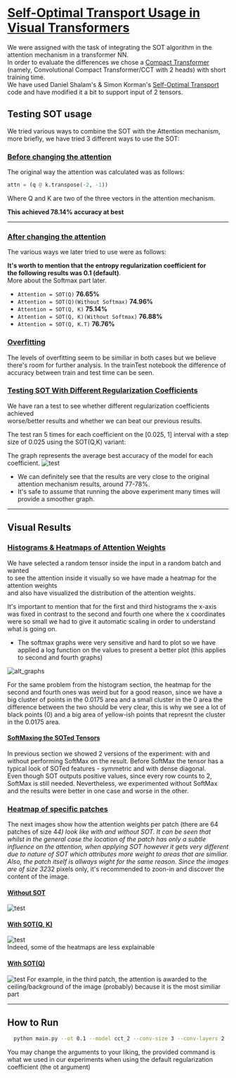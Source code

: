 # <u>Self-Optimal Transport Usage in Visual Transformers</u>
We were assigned with the task of integrating the SOT algorithm in the attention mechanism in a transformer NN.  
In order to evaluate the differences we chose a [Compact Transformer](https://account.jetbrains.com/github/oauth/intellij/authorize?code_challenge=3y%2Bj7z1INw%2FWRw6ILR6YFi1QXCV5R7GcsQ1JLTD2Ygk%3D&callback_url=http%3A%2F%2F127.0.0.1%3A63342%2Fapi%2Fgithub%2Foauth%2Fauthorization_code) (namely, Convolutional Compact Transformer/CCT with 2 heads) with short training time.   
We have used Daniel Shalam's & Simon Korman's [Self-Optimal Transport](https://github.com/DanielShalam/SOT) code and have modified it a bit to support input of 2 tensors.

## Testing SOT usage
We tried various ways to combine the SOT with the Attention mechanism,  
more briefly, we have tried 3 different ways to use the SOT:


### <u>Before changing the attention</u>
The original way the attention was calculated was as follows:

```python
attn = (q @ k.transpose(-2, -1))
```

Where Q and K are two of the three vectors in the attention mechanism.

<b>This achieved 78.14% accuracy at best</b>

***
### <u>After changing the attention</u>
The various ways we later tried to use were as follows:

<b>It's worth to mention that the entropy regularization coefficient for  
the following results was 0.1 (default)</b>.  
More about the Softmax part later.

* `Attention = SOT(Q)`
<b>76.65%</b>
* `Attention = SOT(Q)(Without Softmax)`
<b>74.96%</b>
* `Attention = SOT(Q, K)`
<b>75.14%</b>
* `Attention = SOT(Q, K)(Without Softmax)`
<b>76.88%</b>
* `Attention = SOT(Q, K.T)`
<b>76.76%</b>

### <u>Overfitting</u>
The levels of overfitting seem to be similiar in both cases but we believe there's room for further analysis.
In the trainTest notebook the difference of accuracy between train and test time can be seen.

### <u>Testing SOT With Different Regularization Coefficients</u>
We have ran a test to see whether different regularization coefficients achieved  
worse/better results and whether we can beat our previous results.

The test ran 5 times for each coefficient on the [0.025, 1] interval with a step size of 0.025 using the SOT(Q,K) variant:

The graph represents the average best accuracy of the model for each coefficient.
![test](experiments_images/coefficient_test.png)
* We can definitely see that the results are very close to the original attention mechanism results, around 77-78%.  
* It's safe to assume that running the above experiment many times will provide a smoother graph.
***

## Visual Results

### <u> Histograms & Heatmaps of Attention Weights </u>

We have selected a random tensor inside the input in a random batch and wanted  
to see the attention inside it visually so we have made a heatmap for the attention weights  
and also have visualized the distribution of the attention weights.

It's important to mention that for the first and third histograms the x-axis was fixed in contrast to the second and fourth one
where the x coordinates were so small we had to give it automatic scaling in order to understand what is going on.

- The softmax graphs were very sensitive and hard to plot so we have applied a log function on the values to present a better plot (this applies to second and fourth graphs)

![alt_graphs](experiments_images/graphs.png)

For the same problem from the histogram section, the heatmap for the second and fourth ones was weird but for
a good reason, since we have a big cluster of points in the 0.0175 area and a small cluster in the 0 area 
the difference between the two should be very clear, this is why we see a lot of black points (0) and a big area of
yellow-ish points that represnt the cluster in the 0.0175 area.

#### <u> SoftMaxing the SOTed Tensors </u>
In previous section we showed 2 versions of the experiment: with and without performing SoftMax on the result.
Before SoftMax the tensor has a typical look of SOTed features - symmetric and with dense diagonal.    
Even though SOT outputs positive values, since every row counts to 2, SoftMax is still needed. Nevertheless, we experimented without SoftMax and the results were
better in one case and worse in the other.

### <u> Heatmap of specific patches </u>

The next images show how the attention weights per patch (there are 64 patches of size 4*4) look like with and without SOT.
It can be seen that whilst in the general case the location of the patch has only a subtle influence on the attention, when applying SOT however it gets very different due to nature of SOT which attributes more weight to areas that are similiar. Also, the patch itself is allways wight for the same reason.
Since the images are of size 32*32 pixels only, it's recommended to zoon-in and discover the content of the image.

#### <u> Without SOT </u>
![test](experiments_images/withoutSOT.png)

#### <u> With SOT(Q, K) </u>
![test](experiments_images/withSOT(Q,K).png)  
Indeed, some of the heatmaps are less explainable

#### <u> With SOT(Q) </u>
![test](experiments_images/withSOT(Q).png)
For example, in the third patch, the attention is awarded to the ceiling/background of the image (probably) because it is the most similiar part


***

## How to Run

```bash
  python main.py --ot 0.1 --model cct_2 --conv-size 3 --conv-layers 2 --print-freq -1 --epochs 30 --workers 1 cifar10/
```

You may change the arguments to your liking, the provided command is what we used in our experiments when using the default regularization coefficient
(the ot argument)




